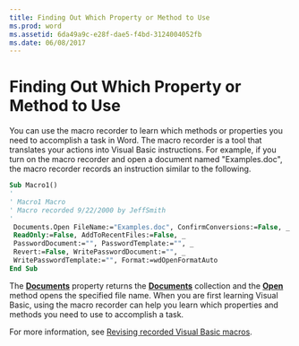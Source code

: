 ```yaml
---
title: Finding Out Which Property or Method to Use
ms.prod: word
ms.assetid: 6da49a9c-e28f-dae5-f4bd-3124004052fb
ms.date: 06/08/2017
---
```



# Finding Out Which Property or Method to Use

You can use the macro recorder to learn which methods or properties you need to accomplish a task in Word. The macro recorder is a tool that translates your actions into Visual Basic instructions. For example, if you turn on the macro recorder and open a document named "Examples.doc", the macro recorder records an instruction similar to the following.


```vb
Sub Macro1() 
' 
' Macro1 Macro 
' Macro recorded 9/22/2000 by JeffSmith 
' 
 Documents.Open FileName:="Examples.doc", ConfirmConversions:=False, _ 
 ReadOnly:=False, AddToRecentFiles:=False, _ 
 PasswordDocument:="", PasswordTemplate:="", _ 
 Revert:=False, WritePasswordDocument:="", _ 
 WritePasswordTemplate:="", Format:=wdOpenFormatAuto 
End Sub
```


The  **[Documents](application-documents-property-word.md)** property returns the **[Documents](documents-object-word.md)** collection and the **[Open](documents-open-method-word.md)** method opens the specified file name. When you are first learning Visual Basic, using the macro recorder can help you learn which properties and methods you need to use to accomplish a task.

For more information, see  [Revising recorded Visual Basic macros](revising-recorded-visual-basic-macros.md).

